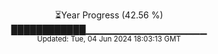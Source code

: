 <p align="center">
⏳Year Progress (42.56 %)<br>
████████████▁▁▁▁▁▁▁▁▁▁▁▁▁▁▁▁▁▁ <br>
<sub>Updated: Tue, 04 Jun 2024 18:03:13 GMT</sub>
</p>

